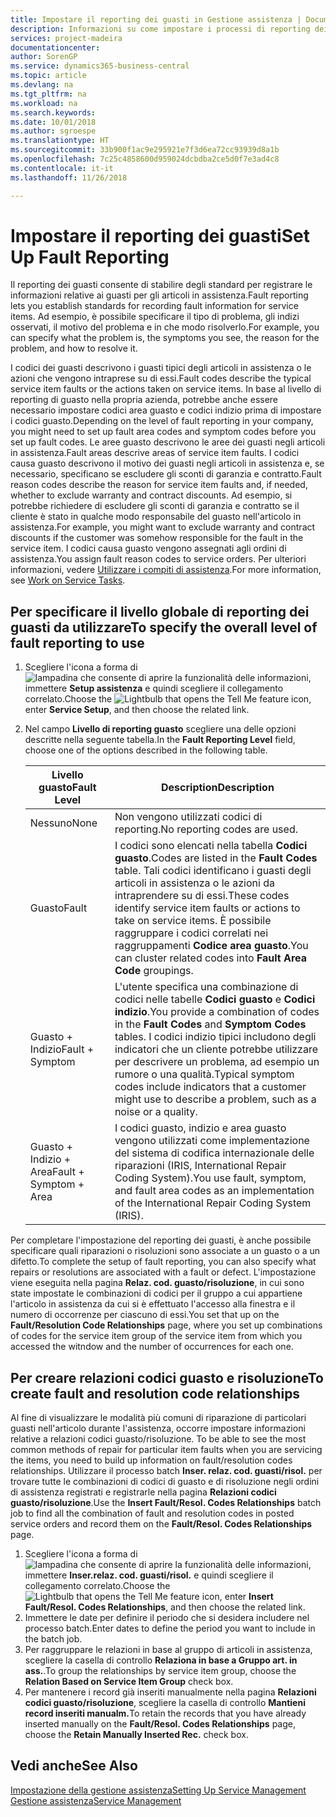 ```yaml
---
title: Impostare il reporting dei guasti in Gestione assistenza | Documenti Microsoft
description: Informazioni su come impostare i processi di reporting dei guasti.
services: project-madeira
documentationcenter: 
author: SorenGP
ms.service: dynamics365-business-central
ms.topic: article
ms.devlang: na
ms.tgt_pltfrm: na
ms.workload: na
ms.search.keywords: 
ms.date: 10/01/2018
ms.author: sgroespe
ms.translationtype: HT
ms.sourcegitcommit: 33b900f1ac9e295921e7f3d6ea72cc93939d8a1b
ms.openlocfilehash: 7c25c4858600d959024dcbdba2ce5d0f7e3ad4c8
ms.contentlocale: it-it
ms.lasthandoff: 11/26/2018

---
```


# <a name="set-up-fault-reporting"></a><span data-ttu-id="1fcad-103">Impostare il reporting dei guasti</span><span class="sxs-lookup"><span data-stu-id="1fcad-103">Set Up Fault Reporting</span></span>
<span data-ttu-id="1fcad-104">Il reporting dei guasti consente di stabilire degli standard per registrare le informazioni relative ai guasti per gli articoli in assistenza.</span><span class="sxs-lookup"><span data-stu-id="1fcad-104">Fault reporting lets you establish standards for recording fault information for service items.</span></span> <span data-ttu-id="1fcad-105">Ad esempio, è possibile specificare il tipo di problema, gli indizi osservati, il motivo del problema e in che modo risolverlo.</span><span class="sxs-lookup"><span data-stu-id="1fcad-105">For example, you can specify what the problem is, the symptoms you see, the reason for the problem, and how to resolve it.</span></span>  

<span data-ttu-id="1fcad-106">I codici dei guasti descrivono i guasti tipici degli articoli in assistenza o le azioni che vengono intraprese su di essi.</span><span class="sxs-lookup"><span data-stu-id="1fcad-106">Fault codes describe the typical service item faults or the actions taken on service items.</span></span> <span data-ttu-id="1fcad-107">In base al livello di reporting di guasto nella propria azienda, potrebbe anche essere necessario impostare codici area guasto e codici indizio prima di impostare i codici guasto.</span><span class="sxs-lookup"><span data-stu-id="1fcad-107">Depending on the level of fault reporting in your company, you might need to set up fault area codes and symptom codes before you set up fault codes.</span></span> <span data-ttu-id="1fcad-108">Le aree guasto descrivono le aree dei guasti negli articoli in assistenza.</span><span class="sxs-lookup"><span data-stu-id="1fcad-108">Fault areas descrive areas of service item faults.</span></span> <span data-ttu-id="1fcad-109">I codici causa guasto descrivono il motivo dei guasti negli articoli in assistenza e, se necessario, specificano se escludere gli sconti di garanzia e contratto.</span><span class="sxs-lookup"><span data-stu-id="1fcad-109">Fault reason codes describe the reason for service item faults and, if needed, whether to exclude warranty and contract discounts.</span></span> <span data-ttu-id="1fcad-110">Ad esempio, si potrebbe richiedere di escludere gli sconti di garanzia e contratto se il cliente è stato in qualche modo responsabile del guasto nell'articolo in assistenza.</span><span class="sxs-lookup"><span data-stu-id="1fcad-110">For example, you might want to exclude warranty and contract discounts if the customer was somehow responsible for the fault in the service item.</span></span> <span data-ttu-id="1fcad-111">I codici causa guasto vengono assegnati agli ordini di assistenza.</span><span class="sxs-lookup"><span data-stu-id="1fcad-111">You assign fault reason codes to service orders.</span></span> <span data-ttu-id="1fcad-112">Per ulteriori informazioni, vedere [Utilizzare i compiti di assistenza](service-how-to-work-on-service-tasks.md).</span><span class="sxs-lookup"><span data-stu-id="1fcad-112">For more information, see [Work on Service Tasks](service-how-to-work-on-service-tasks.md).</span></span>  

## <a name="to-specify-the-overall-level-of-fault-reporting-to-use"></a><span data-ttu-id="1fcad-113">Per specificare il livello globale di reporting dei guasti da utilizzare</span><span class="sxs-lookup"><span data-stu-id="1fcad-113">To specify the overall level of fault reporting to use</span></span>
1. <span data-ttu-id="1fcad-114">Scegliere l'icona a forma di ![lampadina che consente di aprire la funzionalità delle informazioni](media/ui-search/search_small.png "Informazioni sull'operazione che si desidera eseguire"), immettere **Setup assistenza** e quindi scegliere il collegamento correlato.</span><span class="sxs-lookup"><span data-stu-id="1fcad-114">Choose the ![Lightbulb that opens the Tell Me feature](media/ui-search/search_small.png "Tell me what you want to do") icon, enter **Service Setup**, and then choose the related link.</span></span>
2. <span data-ttu-id="1fcad-115">Nel campo **Livello di reporting guasto** scegliere una delle opzioni descritte nella seguente tabella.</span><span class="sxs-lookup"><span data-stu-id="1fcad-115">In the **Fault Reporting Level** field, choose one of the options described in the following table.</span></span>  

    |<span data-ttu-id="1fcad-116">**Livello guasto**</span><span class="sxs-lookup"><span data-stu-id="1fcad-116">**Fault Level**</span></span>|<span data-ttu-id="1fcad-117">**Description**</span><span class="sxs-lookup"><span data-stu-id="1fcad-117">**Description**</span></span>|  
    |------------|-------------|  
    |<span data-ttu-id="1fcad-118">Nessuno</span><span class="sxs-lookup"><span data-stu-id="1fcad-118">None</span></span> | <span data-ttu-id="1fcad-119">Non vengono utilizzati codici di reporting.</span><span class="sxs-lookup"><span data-stu-id="1fcad-119">No reporting codes are used.</span></span>|  
    |<span data-ttu-id="1fcad-120">Guasto</span><span class="sxs-lookup"><span data-stu-id="1fcad-120">Fault</span></span> | <span data-ttu-id="1fcad-121">I codici sono elencati nella tabella **Codici guasto**.</span><span class="sxs-lookup"><span data-stu-id="1fcad-121">Codes are listed in the **Fault Codes** table.</span></span> <span data-ttu-id="1fcad-122">Tali codici identificano i guasti degli articoli in assistenza o le azioni da intraprendere su di essi.</span><span class="sxs-lookup"><span data-stu-id="1fcad-122">These codes identify service item faults or actions to take on service items.</span></span> <span data-ttu-id="1fcad-123">È possibile raggruppare i codici correlati nei raggruppamenti **Codice area guasto**.</span><span class="sxs-lookup"><span data-stu-id="1fcad-123">You can cluster related codes into **Fault Area Code** groupings.</span></span>|  
    |<span data-ttu-id="1fcad-124">Guasto + Indizio</span><span class="sxs-lookup"><span data-stu-id="1fcad-124">Fault + Symptom</span></span> | <span data-ttu-id="1fcad-125">L'utente specifica una combinazione di codici nelle tabelle **Codici guasto** e **Codici indizio**.</span><span class="sxs-lookup"><span data-stu-id="1fcad-125">You provide a combination of codes in the **Fault Codes** and **Symptom Codes** tables.</span></span> <span data-ttu-id="1fcad-126">I codici indizio tipici includono degli indicatori che un cliente potrebbe utilizzare per descrivere un problema, ad esempio un rumore o una qualità.</span><span class="sxs-lookup"><span data-stu-id="1fcad-126">Typical symptom codes include indicators that a customer might use to describe a problem, such as a noise or a quality.</span></span>|  
    |<span data-ttu-id="1fcad-127">Guasto + Indizio + Area</span><span class="sxs-lookup"><span data-stu-id="1fcad-127">Fault + Symptom + Area</span></span> | <span data-ttu-id="1fcad-128">I codici guasto, indizio e area guasto vengono utilizzati come implementazione del sistema di codifica internazionale delle riparazioni (IRIS, International Repair Coding System).</span><span class="sxs-lookup"><span data-stu-id="1fcad-128">You use fault, symptom, and fault area codes as an implementation of the International Repair Coding System (IRIS).</span></span>|  

<span data-ttu-id="1fcad-129">Per completare l'impostazione del reporting dei guasti, è anche possibile specificare quali riparazioni o risoluzioni sono associate a un guasto o a un difetto.</span><span class="sxs-lookup"><span data-stu-id="1fcad-129">To complete the setup of fault reporting, you can also specify what repairs or resolutions are associated with a fault or defect.</span></span> <span data-ttu-id="1fcad-130">L'impostazione viene eseguita nella pagina **Relaz. cod. guasto/risoluzione**, in cui sono state impostate le combinazioni di codici per il gruppo a cui appartiene l'articolo in assistenza da cui si è effettuato l'accesso alla finestra e il numero di occorrenze per ciascuno di essi.</span><span class="sxs-lookup"><span data-stu-id="1fcad-130">You set that up on the **Fault/Resolution Code Relationships** page, where you set up combinations of codes for the service item group of the service item from which you accessed the witndow and the number of occurrences for each one.</span></span>

## <a name="to-create-fault-and-resolution-code-relationships"></a><span data-ttu-id="1fcad-131">Per creare relazioni codici guasto e risoluzione</span><span class="sxs-lookup"><span data-stu-id="1fcad-131">To create fault and resolution code relationships</span></span>
<span data-ttu-id="1fcad-132"><!--this needs to go in a working with topic--> Al fine di visualizzare le modalità più comuni di riparazione di particolari guasti nell'articolo durante l'assistenza, occorre impostare informazioni relative a relazioni codici guasto/risoluzione.</span><span class="sxs-lookup"><span data-stu-id="1fcad-132"><!--this needs to go in a working with topic--> To be able to see the most common methods of repair for particular item faults when you are servicing the items, you need to build up information on fault/resolution codes relationships.</span></span> <span data-ttu-id="1fcad-133">Utilizzare il processo batch **Inser. relaz. cod. guasti/risol.** per trovare tutte le combinazioni di codici di guasto e di risoluzione negli ordini di assistenza registrati e registrarle nella pagina **Relazioni codici guasto/risoluzione**.</span><span class="sxs-lookup"><span data-stu-id="1fcad-133">Use the **Insert Fault/Resol. Codes Relationships** batch job to find all the combination of fault and resolution codes in posted service orders and record them on the **Fault/Resol. Codes Relationships** page.</span></span>

1. <span data-ttu-id="1fcad-134">Scegliere l'icona a forma di ![lampadina che consente di aprire la funzionalità delle informazioni](media/ui-search/search_small.png "Informazioni sull'operazione che si desidera eseguire"), immettere **Inser.relaz. cod. guasti/risol.** e quindi scegliere il collegamento correlato.</span><span class="sxs-lookup"><span data-stu-id="1fcad-134">Choose the ![Lightbulb that opens the Tell Me feature](media/ui-search/search_small.png "Tell me what you want to do") icon, enter **Insert Fault/Resol. Codes Relationships**, and then choose the related link.</span></span>  
2. <span data-ttu-id="1fcad-135">Immettere le date per definire il periodo che si desidera includere nel processo batch.</span><span class="sxs-lookup"><span data-stu-id="1fcad-135">Enter dates to define the period you want to include in the batch job.</span></span>  
3. <span data-ttu-id="1fcad-136">Per raggruppare le relazioni in base al gruppo di articoli in assistenza, scegliere la casella di controllo **Relaziona in base a Gruppo art. in ass.**.</span><span class="sxs-lookup"><span data-stu-id="1fcad-136">To group the relationships by service item group, choose the **Relation Based on Service Item Group** check box.</span></span>  
4. <span data-ttu-id="1fcad-137">Per mantenere i record già inseriti manualmente nella pagina **Relazioni codici guasto/risoluzione**, scegliere la casella di controllo **Mantieni record inseriti manualm.**</span><span class="sxs-lookup"><span data-stu-id="1fcad-137">To retain the records that you have already inserted manually on the **Fault/Resol. Codes Relationships** page, choose the **Retain Manually Inserted Rec.** check box.</span></span>  

## <a name="see-also"></a><span data-ttu-id="1fcad-138">Vedi anche</span><span class="sxs-lookup"><span data-stu-id="1fcad-138">See Also</span></span>
[<span data-ttu-id="1fcad-139">Impostazione della gestione assistenza</span><span class="sxs-lookup"><span data-stu-id="1fcad-139">Setting Up Service Management</span></span>](service-setup-service.md)  
[<span data-ttu-id="1fcad-140">Gestione assistenza</span><span class="sxs-lookup"><span data-stu-id="1fcad-140">Service Management</span></span>](service-service.md)  


